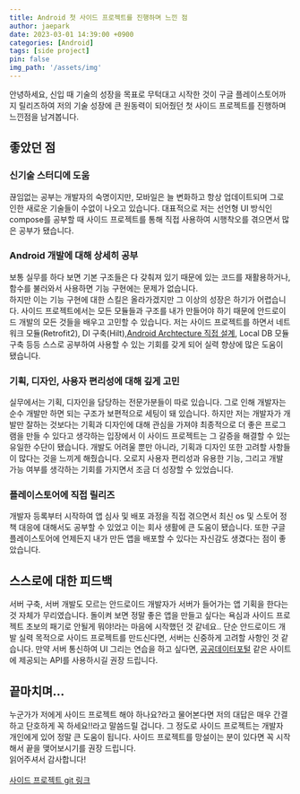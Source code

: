 ```yaml
---
title: Android 첫 사이드 프로젝트를 진행하며 느낀 점
author: jaepark
date: 2023-03-01 14:39:00 +0900
categories: [Android]
tags: [side project]
pin: false
img_path: '/assets/img'
---
```

안녕하세요, 신입 때 기술의 성장을 목표로 무턱대고 시작한 것이 구글 플레이스토어까지 릴리즈하여 저의 기술 성장에 큰 원동력이 되어줬던 첫 사이드 프로젝트를 진행하며 느낀점을 남겨봅니다.

## **좋았던 점**

### 신기술 스터디에 도움
끊임없는 공부는 개발자의 숙명이지만, 모바일은 늘 변화하고 항상 업데이트되며 그로 인한 새로운 기술들이 수없이 나오고 있습니다. 
대표적으로 저는 선언형 UI 방식인 compose를 공부할 때 사이드 프로젝트를 통해 직접 사용하여 시행착오를 겪으면서 많은 공부가 됐습니다.

### Android 개발에 대해 상세히 공부
보통 실무를 하다 보면 기본 구조들은 다 갖춰져 있기 때문에 있는 코드를 재활용하거나, 함수를 불러와서 사용하면 기능 구현에는 문제가 없습니다.  
하지만 이는 기능 구현에 대한 스킬은 올라가겠지만 그 이상의 성장은 하기가 어렵습니다. 
사이드 프로젝트에서는 모든 모듈들과 구조를 내가 만들어야 하기 때문에 안드로이드 개발의 모든 것들을 배우고 고민할 수 있습니다. 
저는 사이드 프로젝트를 하면서 네트워크 모듈(Retrofit2), DI 구축(Hilt),[Android Archtecture 직접 설계](https://developer.android.com/topic/architecture), 
Local DB 모듈 구축 등등 스스로 공부하여 사용할 수 있는 기회를 갖게 되어 실력 향상에 많은 도움이 됐습니다.

### 기획, 디자인, 사용자 편리성에 대해 깊게 고민
실무에서는 기획, 디자인을 담당하는 전문가분들이 따로 있습니다. 그로 인해 개발자는 순수 개발만 하면 되는 구조가 보편적으로 세팅이 돼 있습니다. 
하지만 저는 개발자가 개발만 잘하는 것보다는 기획과 디자인에 대해 관심을 가져야 최종적으로 더 좋은 프로그램을 만들 수 있다고 생각하는 입장에서 
이 사이드 프로젝트는 그 갈증을 해결할 수 있는 유일한 수단이 됐습니다. 개발도 어려울 뿐만 아니라, 기획과 디자인 또한 고려할 사항들이 많다는 것을 느끼게 해줬습니다. 
오로지 사용자 편리성과 유용한 기능, 그리고 개발 가능 여부를 생각하는 기회를 가지면서 조금 더 성장할 수 있었습니다.

### 플레이스토어에 직접 릴리즈
개발자 등록부터 시작하여 앱 심사 및 배포 과정을 직접 겪으면서 최신 os 및 스토어 정책 대응에 대해서도 공부할 수 있었고 이는 회사 생활에 큰 도움이 됐습니다.
또한 구글 플레이스토어에 언제든지 내가 만든 앱을 배포할 수 있다는 자신감도 생겼다는 점이 좋았습니다.

## **스스로에 대한 피드백**
서버 구축, 서버 개발도 모르는 안드로이드 개발자가 서버가 들어가는 앱 기획을 한다는 것 자체가 무리였습니다. 
돌이켜 보면 정말 좋은 앱을 만들고 싶다는 욕심과 사이드 프로젝트 초보의 패기로 안될게 뭐야!라는 마음에 시작했던 것 같네요.. 
단순 안드로이드 개발 실력 목적으로 사이드 프로젝트를 만드신다면, 서버는 신중하게 고려할 사항인 것 같습니다.
만약 서버 통신하여 UI 그리는 연습을 하고 싶다면, [공공데이터포털](https://www.data.go.kr) 같은 사이트에 제공되는 API를 사용하시길 권장 드립니다.

## **끝마치며...**
누군가가 저에게 사이드 프로젝트 해야 하나요?라고 물어본다면 저의 대답은 매우 간결하고 단호하게 꼭 하세요!!라고 말씀드릴 겁니다. 
그 정도로 사이드 프로젝트는 개발자 개인에게 있어 정말 큰 도움이 됩니다.
사이드 프로젝트를 망설이는 분이 있다면 꼭 시작해서 끝을 맺어보시기를 권장 드립니다.<br>읽어주셔서 감사합니다!<br><br>
[사이드 프로젝트 git 링크](https://github.com/YoonJaePark3908/StockPortfolio)

